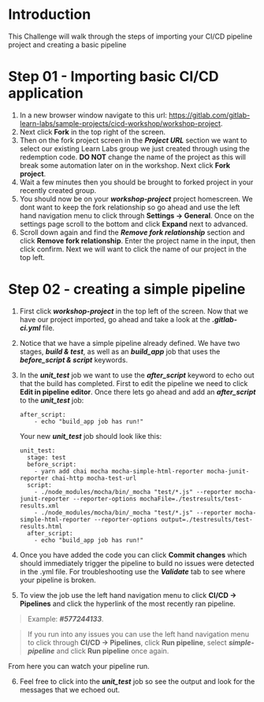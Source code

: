 # Introduction

This Challenge will walk through the steps of importing your CI/CD pipeline project and creating a basic pipeline

# Step 01 - Importing basic CI/CD application

1. In a new browser window navigate to this url: https://gitlab.com/gitlab-learn-labs/sample-projects/cicd-workshop/workshop-project.
2. Next click **Fork** in the top right of the screen.
3. Then on the fork project screen in the **_Project URL_** section we want to select our existing Learn Labs group we just created through using the redemption code. **DO NOT** change the name of the project as this will break some automation later on in the workshop. Next click **Fork project**.
4. Wait a few minutes then you should be brought to forked project in your recently created group.
5. You should now be on your **_workshop-project_** project homescreen. We dont want to keep the fork relationship so go ahead and use the left hand navigation menu to click through **Settings -\> General**. Once on the settings page scroll to the bottom and click **Expand** next to advanced.
6. Scroll down again and find the **_Remove fork relationship_** section and click **Remove fork relationship**. Enter the project name in the input, then click confirm. Next we will want to click the name of our project in the top left.

# Step 02 - creating a simple pipeline

1. First click **_workshop-project_** in the top left of the screen. Now that we have our project imported, go ahead and take a look at the **_.gitlab-ci.yml_** file.
2. Notice that we have a simple pipeline already defined. We have two stages, **_build & test_**, as well as an **_build_app_** job that uses the **_before_script & script_** keywords.
3. In the **_unit_test_** job we want to use the **_after_script_** keyword to echo out that the build has completed. First to edit the pipeline we need to click **Edit in pipeline editor**. Once there lets go ahead and add an **_after_script_** to the **_unit_test_** job:

   ```plaintext
   after_script:
       - echo "build_app job has run!"
   ```

   Your new **_unit_test_** job should look like this:

   ```plaintext
   unit_test:
     stage: test
     before_script:
       - yarn add chai mocha mocha-simple-html-reporter mocha-junit-reporter chai-http mocha-test-url
     script:
       - ./node_modules/mocha/bin/_mocha "test/*.js" --reporter mocha-junit-reporter --reporter-options mochaFile=./testresults/test-results.xml
       - ./node_modules/mocha/bin/_mocha "test/*.js" --reporter mocha-simple-html-reporter --reporter-options output=./testresults/test-results.html
     after_script:
       - echo "build_app job has run!"
   ```
4. Once you have added the code you can click **Commit changes** which should immediately trigger the pipeline to build no issues were detected in the .yml file. For troubleshooting use the **_Validate_** tab to see where your pipeline is broken.
5. To view the job use the left hand navigation menu to click **CI/CD -\> Pipelines** and click the hyperlink of the most recently ran pipeline.

> Example: **_#577244133_**.

> If you run into any issues you can use the left hand navigation menu to click through **CI/CD -\> Pipelines**, click **Run pipeline**, select **_simple-pipeline_** and click **Run pipeline** once again.

From here you can watch your pipeline run.

6. Feel free to click into the **_unit_test_** job so see the output and look for the messages that we echoed out.
